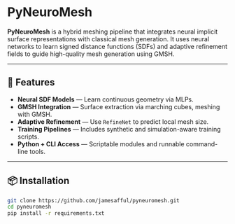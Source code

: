 # PyNeuroMesh

**PyNeuroMesh** is a hybrid meshing pipeline that integrates neural implicit surface representations with classical mesh generation. It uses neural networks to learn signed distance functions (SDFs) and adaptive refinement fields to guide high-quality mesh generation using GMSH.

---

## 🔑 Features

- **Neural SDF Models** — Learn continuous geometry via MLPs.
- **GMSH Integration** — Surface extraction via marching cubes, meshing with GMSH.
- **Adaptive Refinement** — Use `RefineNet` to predict local mesh size.
- **Training Pipelines** — Includes synthetic and simulation-aware training scripts.
- **Python + CLI Access** — Scriptable modules and runnable command-line tools.

---

## 📦 Installation

```bash
git clone https://github.com/jamesafful/pyneuromesh.git
cd pyneuromesh
pip install -r requirements.txt
